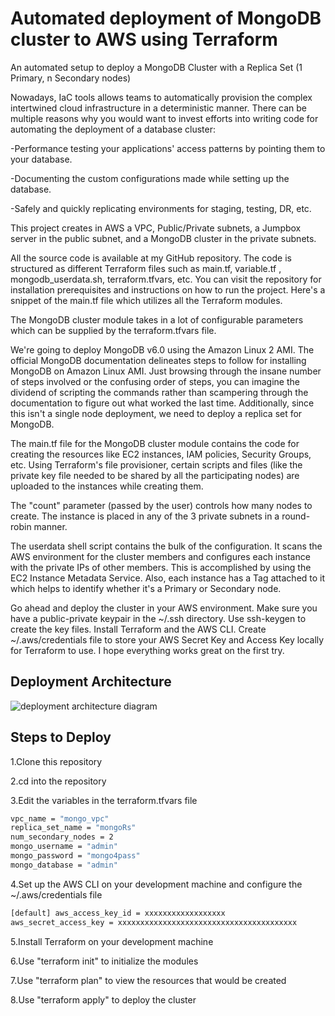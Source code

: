 
# Automated deployment of MongoDB cluster to AWS using Terraform

An automated setup to deploy a MongoDB Cluster with a Replica Set (1 Primary, n Secondary nodes)

Nowadays, IaC tools allows teams to automatically provision the complex intertwined cloud infrastructure in a deterministic manner. There can be multiple reasons why you would want to invest efforts into writing code for automating the deployment of a database cluster:

-Performance testing your applications' access patterns by pointing them to your database.

-Documenting the custom configurations made while setting up the database.

-Safely and quickly replicating environments for staging, testing, DR, etc.

This project creates in AWS a VPC, Public/Private subnets, a Jumpbox server in the public subnet, and a MongoDB cluster in the private subnets.

All the source code is available at my GitHub repository. The code is structured as different Terraform files such as main.tf, variable.tf , mongodb_userdata.sh, terraform.tfvars, etc. You can visit the repository for installation prerequisites and instructions on how to run the project. Here's a snippet of the main.tf file which utilizes all the Terraform modules.

The MongoDB cluster module takes in a lot of configurable parameters which can be supplied by the terraform.tfvars file.

We're going to deploy MongoDB v6.0 using the Amazon Linux 2 AMI. The official MongoDB documentation delineates steps to follow for installing MongoDB on Amazon Linux AMI. Just browsing through the insane number of steps involved or the confusing order of steps, you can imagine the dividend of scripting the commands rather than scampering through the documentation to figure out what worked the last time. Additionally, since this isn't a single node deployment, we need to deploy a replica set for MongoDB.

The main.tf file for the MongoDB cluster module contains the code for creating the resources like EC2 instances, IAM policies, Security Groups, etc. Using Terraform's file provisioner, certain scripts and files (like the private key file needed to be shared by all the participating nodes) are uploaded to the instances while creating them.

The "count" parameter (passed by the user) controls how many nodes to create. The instance is placed in any of the 3 private subnets in a round-robin manner.

The userdata shell script contains the bulk of the configuration. It scans the AWS environment for the cluster members and configures each instance with the private IPs of other members. This is accomplished by using the EC2 Instance Metadata Service. Also, each instance has a Tag attached to it which helps to identify whether it's a Primary or Secondary node.

Go ahead and deploy the cluster in your AWS environment. Make sure you have a public-private keypair in the ~/.ssh directory. Use ssh-keygen to create the key files. Install Terraform and the AWS CLI. Create ~/.aws/credentials file to store your AWS Secret Key and Access Key locally for Terraform to use. I hope everything works great on the first try.


## Deployment Architecture 


![deployment architecture diagram](https://github.com/TejasMore324/Mongodb-terraform-deployment/assets/172258584/6b26cafe-2af7-40c3-83ae-18b46885314f)


## Steps to Deploy

1.Clone this repository

2.cd into the repository

3.Edit the variables in the terraform.tfvars file

```bash
vpc_name = "mongo_vpc"
replica_set_name = "mongoRs" 
num_secondary_nodes = 2 
mongo_username = "admin" 
mongo_password = "mongo4pass" 
mongo_database = "admin"
```
4.Set up the AWS CLI on your development machine and configure the ~/.aws/credentials file
```bash
[default] aws_access_key_id = xxxxxxxxxxxxxxxxxx 
aws_secret_access_key = xxxxxxxxxxxxxxxxxxxxxxxxxxxxxxxxxxxxxxxx
```
5.Install Terraform on your development machine

6.Use "terraform init" to initialize the modules

7.Use "terraform plan" to view the resources that would be created

8.Use "terraform apply" to deploy the cluster


